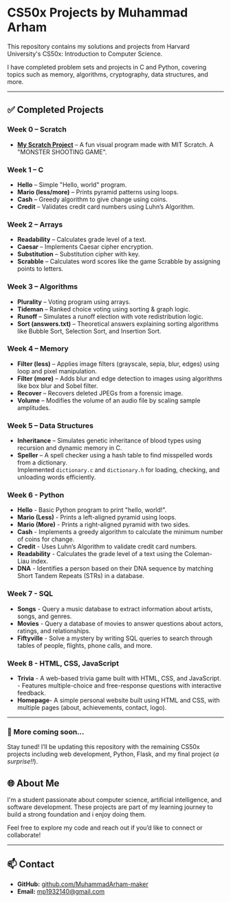 # CS50x Projects by Muhammad Arham

This repository contains my solutions and projects from Harvard University's CS50x: Introduction to Computer Science.

I have completed problem sets and projects in C and Python, covering topics such as memory, algorithms, cryptography, data structures, and more.

---

## ✅ Completed Projects

### Week 0 – Scratch
- **[My Scratch Project]((https://scratch.mit.edu/projects/1201280373/))** – A fun visual program made with MIT Scratch. A "MONSTER SHOOTING GAME".

### Week 1 – C
- **Hello** – Simple "Hello, world" program.
- **Mario (less/more)** – Prints pyramid patterns using loops.
- **Cash** – Greedy algorithm to give change using coins.
- **Credit** – Validates credit card numbers using Luhn’s Algorithm.

### Week 2 – Arrays
- **Readability** – Calculates grade level of a text.
- **Caesar** – Implements Caesar cipher encryption.
- **Substitution** – Substitution cipher with key.
- **Scrabble** – Calculates word scores like the game Scrabble by assigning points to letters.

### Week 3 – Algorithms
- **Plurality** – Voting program using arrays.
- **Tideman** – Ranked choice voting using sorting & graph logic.
- **Runoff** – Simulates a runoff election with vote redistribution logic.
- **Sort (answers.txt)** – Theoretical answers explaining sorting algorithms like Bubble Sort, Selection Sort, and Insertion Sort.

### Week 4 – Memory
- **Filter (less)** – Applies image filters (grayscale, sepia, blur, edges) using loop and pixel manipulation.
- **Filter (more)** – Adds blur and edge detection to images using algorithms like box blur and Sobel filter.
- **Recover** – Recovers deleted JPEGs from a forensic image.
- **Volume** – Modifies the volume of an audio file by scaling sample amplitudes.

### Week 5 – Data Structures
- **Inheritance** – Simulates genetic inheritance of blood types using recursion and dynamic memory in C.
- **Speller** – A spell checker using a hash table to find misspelled words from a dictionary.  
  Implemented `dictionary.c` and `dictionary.h` for loading, checking, and unloading words efficiently.

### Week 6 - Python
- **Hello** - Basic Python program to print "hello, world!".
- **Mario (Less)** - Prints a left-aligned pyramid using loops.
- **Mario (More)** - Prints a right-aligned pyramid with two sides.
- **Cash** - Implements a greedy algorithm to calculate the minimum number of coins for change.
- **Credit** - Uses Luhn’s Algorithm to validate credit card numbers.
- **Readability** - Calculates the grade level of a text using the Coleman-Liau index.
- **DNA** - Identifies a person based on their DNA sequence by matching Short Tandem Repeats (STRs) in a database.

### Week 7 - SQL
- **Songs** - Query a music database to extract information about artists, songs, and genres.
- **Movies** - Query a database of movies to answer questions about actors, ratings, and relationships.
- **Fiftyville** - Solve a mystery by writing SQL queries to search through tables of people, flights, phone calls, and more.

### Week 8 - HTML, CSS, JavaScript
- **Trivia** - A web-based trivia game built with HTML, CSS, and JavaScript.
             - Features multiple-choice and free-response questions with interactive feedback.
- **Homepage**- A simple personal website built using HTML and CSS, with multiple pages (about, achievements, contact, logo).


---
### 🚧 More coming soon...
Stay tuned! I’ll be updating this repository with the remaining CS50x projects including web development, Python, Flask, and my final project (*a surprise!!*).


## 🌐 About Me

I'm a student passionate about computer science, artificial intelligence, and software development. These projects are part of my learning journey to build a strong foundation and i enjoy doing them.

Feel free to explore my code and reach out if you’d like to connect or collaborate!

---

## 📫 Contact

- **GitHub:** [github.com/MuhammadArham-maker](https://github.com/MuhammadArham-maker)
- **Email:** mp1932140@gmail.com
